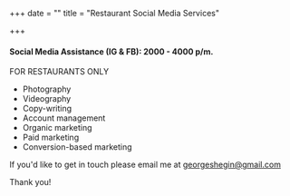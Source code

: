 +++
date = ""
title = "Restaurant Social Media Services"

+++
#### Social Media Assistance (IG & FB): 2000 - 4000 p/m.

FOR RESTAURANTS ONLY

* Photography
* Videography
* Copy-writing
* Account management
* Organic marketing
* Paid marketing
* Conversion-based marketing

If you'd like to get in touch please email me at georgeshegin@gmail.com

Thank you!